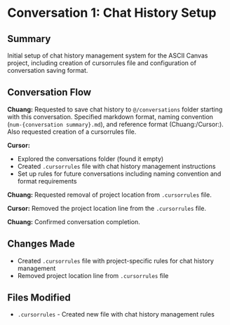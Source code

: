 # Conversation 1: Chat History Setup

## Summary
Initial setup of chat history management system for the ASCII Canvas project, including creation of cursorrules file and configuration of conversation saving format.

## Conversation Flow

**Chuang:** Requested to save chat history to `@/conversations` folder starting with this conversation. Specified markdown format, naming convention (`num-{conversation summary}.md`), and reference format (Chuang:/Cursor:). Also requested creation of a cursorrules file.

**Cursor:** 
- Explored the conversations folder (found it empty)
- Created `.cursorrules` file with chat history management instructions
- Set up rules for future conversations including naming convention and format requirements

**Chuang:** Requested removal of project location from `.cursorrules` file.

**Cursor:** Removed the project location line from the `.cursorrules` file.

**Chuang:** Confirmed conversation completion.

## Changes Made
- Created `.cursorrules` file with project-specific rules for chat history management
- Removed project location line from `.cursorrules` file

## Files Modified
- `.cursorrules` - Created new file with chat history management rules 